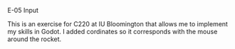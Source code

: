 E-05 Input

This is an exercise for C220 at IU Bloomington that allows me to implement my skills in Godot.
I added cordinates so it corresponds with the mouse around the rocket.



